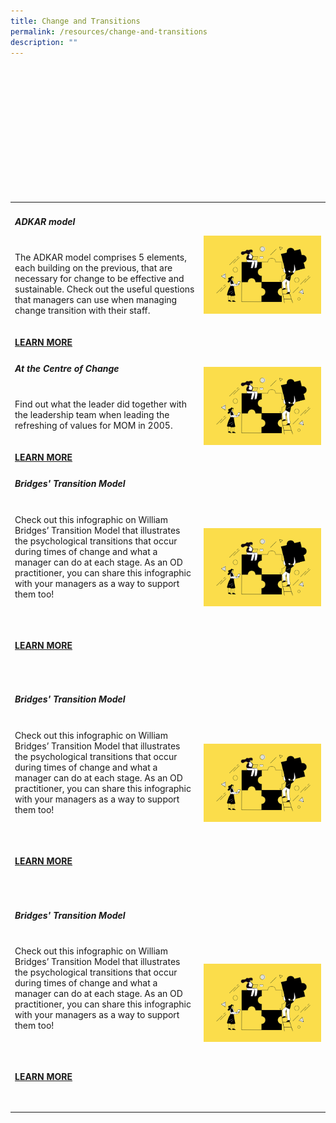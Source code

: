 ```yaml
---
title: Change and Transitions
permalink: /resources/change-and-transitions
description: ""
---
```

<table>
       <col width="60%">
            <col width="40%">
<tr>
    <td>
<h5><b>ADKAR model</b> </h5>
      <br>The ADKAR model comprises 5 elements, each building on the previous, that are necessary for change to be effective and sustainable. Check out the useful questions that managers can use when managing change transition with their staff.<br>
<br><br>  
<a href ="[https://go.gov.sg/adkarmodel](https://go.gov.sg/adkarmodel)"><b>LEARN MORE</b></a>
    </td>   
<td>
     <img src="/images/Team%20Development.jpg">
    </td>
</tr>
	
<tr>
    <td>
<h5><b>At the Centre of Change </b> </h5>
      <br>Find out what the leader did together with the leadership team when leading the refreshing of values for MOM in 2005. <br>
<br><br>  
<a href ="[https://go.gov.sg/atthecentreofchange](https://go.gov.sg/atthecentreofchange)"><b>LEARN MORE</b></a>
    </td>   
<td>
     <img src="/images/Team%20Development.jpg">
    </td>

</tr>
</tr>

<tr>

    <td>

<h5><b>Bridges' Transition Model</b> </h5>

      <br>Check out this infographic on William Bridges’ Transition Model that illustrates the psychological transitions that occur during times of change and what a manager can do at each stage. As an OD practitioner, you can share this infographic with your managers as a way to support them too! <br>

<br><br>  
<a href ="[https://go.gov.sg/bridgestransitionmodel](https://go.gov.sg/bridgestransitionmodel)"><b>LEARN MORE</b></a>

    </td>   

<td>

     <img src="/images/Team%20Development.jpg">

    </td>

</tr>

<tr>

    <td>

<h5><b>Bridges' Transition Model</b> </h5>

      <br>Check out this infographic on William Bridges’ Transition Model that illustrates the psychological transitions that occur during times of change and what a manager can do at each stage. As an OD practitioner, you can share this infographic with your managers as a way to support them too! <br>

<br><br>  
<a href ="[https://go.gov.sg/bridgestransitionmodel](https://go.gov.sg/bridgestransitionmodel)"><b>LEARN MORE</b></a>

    </td>   

<td>

     <img src="/images/Team%20Development.jpg">

    </td>

</tr>

<tr>

    <td>

<h5><b>Bridges' Transition Model</b> </h5>

      <br>Check out this infographic on William Bridges’ Transition Model that illustrates the psychological transitions that occur during times of change and what a manager can do at each stage. As an OD practitioner, you can share this infographic with your managers as a way to support them too! <br>

<br><br>  
<a href ="[https://go.gov.sg/bridgestransitionmodel](https://go.gov.sg/bridgestransitionmodel)"><b>LEARN MORE</b></a>

    </td>   
<td>
     <img src="/images/Team%20Development.jpg">
    </td>
</tr>